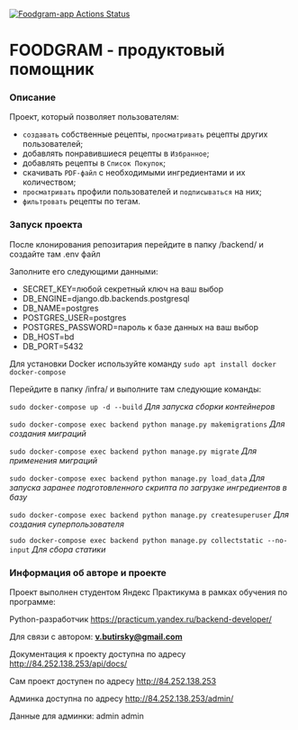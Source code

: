 [![Foodgram-app Actions Status](https://github.com/vlad397/foodgram-project-react/workflows/Foodgram-app/badge.svg)](https://github.com/vlad397/foodgram-project-react/actions)

# FOODGRAM - продуктовый помощник

### Описание

Проект, который позволяет пользователям:

- `создавать` собственные рецепты, `просматривать` рецепты других пользователей;
- добавлять понравившиеся рецепты в `Избранное`;
- добавлять рецепты в `Список Покупок`;
- скачивать `PDF-файл` с необходимыми ингредиентами и их количеством;
- `просматривать` профили пользователей и `подписываться` на них;
- `фильтровать` рецепты по тегам.
### Запуск проекта
После клонирования репозитария перейдите в папку /backend/ и создайте там .env файл

Заполните его следующими данными:

- SECRET_KEY=любой секретный ключ на ваш выбор
- DB_ENGINE=django.db.backends.postgresql
- DB_NAME=postgres
- POSTGRES_USER=postgres
- POSTGRES_PASSWORD=пароль к базе данных на ваш выбор
- DB_HOST=bd
- DB_PORT=5432

Для установки Docker используйте команду `sudo apt install docker docker-compose`

Перейдите в папку /infra/ и выполните там следующие команды:

`sudo docker-compose up -d --build` *Для запуска сборки контейнеров*

`sudo docker-compose exec backend python manage.py makemigrations` *Для создания миграций*

`sudo docker-compose exec backend python manage.py migrate` *Для применения миграций*

`sudo docker-compose exec backend python manage.py load_data` *Для запуска заранее подготовленного скрипта по загрузке ингредиентов в базу*

`sudo docker-compose exec backend python manage.py createsuperuser` *Для создания суперпользователя*

`sudo docker-compose exec backend python manage.py collectstatic --no-input` *Для сбора статики*

### Информация об авторе и проекте

Проект выполнен студентом Яндекс Практикума в рамках обучения по программе:

Python-разработчик https://practicum.yandex.ru/backend-developer/

Для связи с автором: **v.butirsky@gmail.com**

Документация к проекту доступна по адресу http://84.252.138.253/api/docs/

Сам проект доступен по адресу http://84.252.138.253

Админка доступна по адресу http://84.252.138.253/admin/

Данные для админки: admin admin
